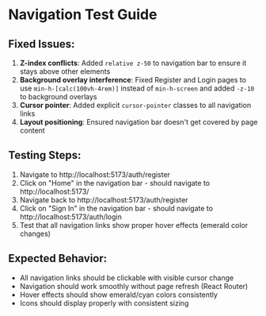 # Navigation Test Guide

## Fixed Issues:
1. **Z-index conflicts**: Added `relative z-50` to navigation bar to ensure it stays above other elements
2. **Background overlay interference**: Fixed Register and Login pages to use `min-h-[calc(100vh-4rem)]` instead of `min-h-screen` and added `-z-10` to background overlays
3. **Cursor pointer**: Added explicit `cursor-pointer` classes to all navigation links
4. **Layout positioning**: Ensured navigation bar doesn't get covered by page content

## Testing Steps:
1. Navigate to http://localhost:5173/auth/register
2. Click on "Home" in the navigation bar - should navigate to http://localhost:5173/
3. Navigate back to http://localhost:5173/auth/register
4. Click on "Sign In" in the navigation bar - should navigate to http://localhost:5173/auth/login
5. Test that all navigation links show proper hover effects (emerald color changes)

## Expected Behavior:
- All navigation links should be clickable with visible cursor change
- Navigation should work smoothly without page refresh (React Router)
- Hover effects should show emerald/cyan colors consistently
- Icons should display properly with consistent sizing

